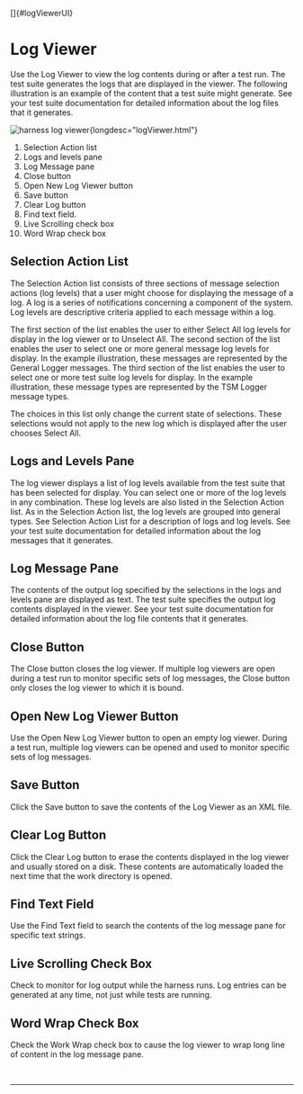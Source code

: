 <!---
  $Id$

  Copyright (c) 2001, 2024, Oracle and/or its affiliates. All rights reserved.
  DO NOT ALTER OR REMOVE COPYRIGHT NOTICES OR THIS FILE HEADER.

  This code is free software; you can redistribute it and/or modify it
  under the terms of the GNU General Public License version 2 only, as
  published by the Free Software Foundation.  Oracle designates this
  particular file as subject to the "Classpath" exception as provided
  by Oracle in the LICENSE file that accompanied this code.

  This code is distributed in the hope that it will be useful, but WITHOUT
  ANY WARRANTY; without even the implied warranty of MERCHANTABILITY or
  FITNESS FOR A PARTICULAR PURPOSE.  See the GNU General Public License
  version 2 for more details (a copy is included in the LICENSE file that
  accompanied this code).

  You should have received a copy of the GNU General Public License version
  2 along with this work; if not, write to the Free Software Foundation,
  Inc., 51 Franklin St, Fifth Floor, Boston, MA 02110-1301 USA.

  Please contact Oracle, 500 Oracle Parkway, Redwood Shores, CA 94065 USA
  or visit www.oracle.com if you need additional information or have any
  questions.
-->

[]{#logViewerUI}

# Log Viewer

Use the Log Viewer to view the log contents during or after a test run. The test suite generates the
logs that are displayed in the viewer. The following illustration is an example of the content that
a test suite might generate. See your test suite documentation for detailed information about the
log files that it generates.

![harness log viewer](../../images/JT4logViewer_populated.gif){longdesc="logViewer.html"}

1.  Selection Action list
2.  Logs and levels pane
3.  Log Message pane
4.  Close button
5.  Open New Log Viewer button
6.  Save button
7.  Clear Log button
8.  Find text field.
9.  Live Scrolling check box
10. Word Wrap check box

## Selection Action List

The Selection Action list consists of three sections of message selection actions (log levels) that
a user might choose for displaying the message of a log. A log is a series of notifications
concerning a component of the system. Log levels are descriptive criteria applied to each message
within a log.

The first section of the list enables the user to either Select All log levels for display in the
log viewer or to Unselect All. The second section of the list enables the user to select one or more
general message log levels for display. In the example illustration, these messages are represented
by the General Logger messages. The third section of the list enables the user to select one or more
test suite log levels for display. In the example illustration, these message types are represented
by the TSM Logger message types.

The choices in this list only change the current state of selections. These selections would not
apply to the new log which is displayed after the user chooses Select All.

## Logs and Levels Pane

The log viewer displays a list of log levels available from the test suite that has been selected
for display. You can select one or more of the log levels in any combination. These log levels are
also listed in the Selection Action list. As in the Selection Action list, the log levels are
grouped into general types. See Selection Action List for a description of logs and log levels. See
your test suite documentation for detailed information about the log messages that it generates.

## Log Message Pane

The contents of the output log specified by the selections in the logs and levels pane are displayed
as text. The test suite specifies the output log contents displayed in the viewer. See your test
suite documentation for detailed information about the log file contents that it generates.

## Close Button

The Close button closes the log viewer. If multiple log viewers are open during a test run to
monitor specific sets of log messages, the Close button only closes the log viewer to which it is
bound.

## Open New Log Viewer Button

Use the Open New Log Viewer button to open an empty log viewer. During a test run, multiple log
viewers can be opened and used to monitor specific sets of log messages.

## Save Button

Click the Save button to save the contents of the Log Viewer as an XML file.

## Clear Log Button

Click the Clear Log button to erase the contents displayed in the log viewer and usually stored on a
disk. These contents are automatically loaded the next time that the work directory is opened.

## Find Text Field

Use the Find Text field to search the contents of the log message pane for specific text strings.

## Live Scrolling Check Box

Check to monitor for log output while the harness runs. Log entries can be generated at any time,
not just while tests are running.

## Word Wrap Check Box

Check the Work Wrap check box to cause the log viewer to wrap long line of content in the log
message pane.

 

----------------------------------------------------------------------------------------------------


